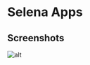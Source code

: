 # Selena Apps

## Screenshots
![alt](https://github.com/didik-maulana/selenago/blob/master/screenshots/Screen%20Shot%202019-07-02%20at%2019.38.32.png)
